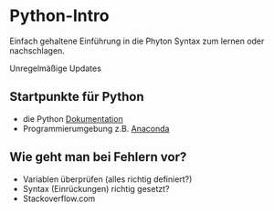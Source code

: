 # Python-Intro
Einfach gehaltene Einführung in die Phyton Syntax zum lernen oder nachschlagen.

Unregelmäßige Updates

## Startpunkte für Python
 - die Python [Dokumentation](https://docs.python.org/3/)
 - Programmierumgebung z.B. [Anaconda]()
 
 
## Wie geht man bei Fehlern vor?
  - Variablen überprüfen (alles richtig definiert?)
  - Syntax (Einrückungen) richtig gesetzt?
  - Stackoverflow.com
